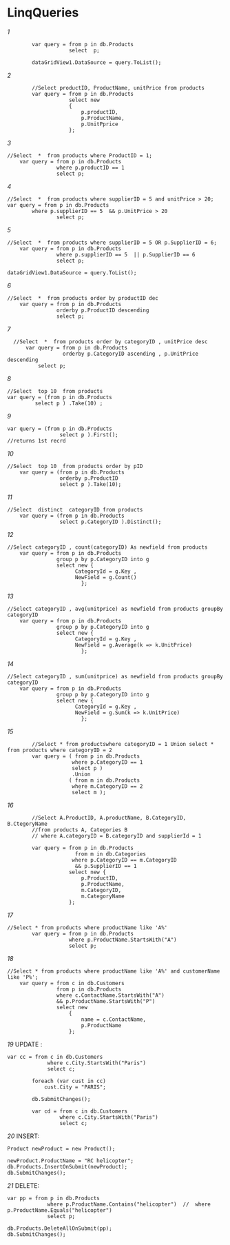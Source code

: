 # LinqQueries

*1*

            var query = from p in db.Products
                        select  p;

            dataGridView1.DataSource = query.ToList();




*2*

            //Select productID, ProductName, unitPrice from products
            var query = from p in db.Products
                        select new
                        {
                            p.productID,
                            p.ProductName,
                            p.UnitPprice
                        };


*3*


	//Select  *  from products where ProductID = 1;
        var query = from p in db.Products
                    where p.productID == 1
                    select p;


*4*

	//Select  *  from products where supplierID = 5 and unitPrice > 20;
	var query = from p in db.Products
		    where p.supplierID == 5  && p.UnitPrice > 20
                    select p;



*5*

	//Select  *  from products where supplierID = 5 OR p.SupplierID = 6;
        var query = from p in db.Products
                    where p.supplierID == 5  || p.SupplierID == 6
                    select p;

	dataGridView1.DataSource = query.ToList();


*6*

	//Select  *  from products order by productID dec
        var query = from p in db.Products
                    orderby p.ProductID descending
                    select p;



*7*

	  //Select  *  from products order by categoryID , unitPrice desc
          var query = from p in db.Products
                      orderby p.CategoryID ascending , p.UnitPrice descending
		      select p;

*8*

  	//Select  top 10  from products
	var query = (from p in db.Products
		     select p ) .Take(10) ;

*9*

 	var query = (from p in db.Products
                     select p ).First();
	//returns 1st recrd


*10*
    
	//Select  top 10  from products order by pID
        var query = (from p in db.Products
                     orderby p.ProductID 
                     select p ).Take(10);

*11*
  
	//Select  distinct  categoryID from products 
        var query = (from p in db.Products
                     select p.CategoryID ).Distinct();

*12*

	//Select categoryID , count(categoryID) As newfield from products 
        var query = from p in db.Products
                    group p by p.CategoryID into g
                    select new {
                          CategoryId = g.Key ,
                          NewField = g.Count()
        	                };

*13*

	//Select categoryID , avg(unitprice) as newfield from products groupBy categoryID
        var query = from p in db.Products
                    group p by p.CategoryID into g
                    select new {
                          CategoryId = g.Key ,
                          NewField = g.Average(k => k.UnitPrice)
        	                };

*14*
 
 	//Select categoryID , sum(unitprice) as newfield from products groupBy categoryID
        var query = from p in db.Products
                    group p by p.CategoryID into g
                    select new {
                          CategoryId = g.Key ,
                          NewField = g.Sum(k => k.UnitPrice)
        	                };


*15*

            //Select * from productswhere categoryID = 1 Union select * from products where categoryID = 2
            var query = ( from p in db.Products
                         where p.CategoryID == 1
                         select p )
                         .Union
                        ( from m in db.Products
                         where m.CategoryID == 2
                         select m );


*16*

            //Select A.ProductID, A.productName, B.CategoryID, B.CtegoryName 
            //from products A, Categories B
            // where A.categoryID = B.categoryID and supplierId = 1 

            var query = from p in db.Products
                          from m in db.Categories
                         where p.CategoryID == m.CategoryID
                          && p.SupplierID == 1
                        select new {
                            p.ProductID,
                            p.ProductName,
                            m.CategoryID,
                            m.CategoryName
                        };

*17*

	//Select * from products where productName like 'A%'
            var query = from p in db.Products
                        where p.ProductName.StartsWith("A")
                        select p;



*18*
 
 	//Select * from products where productName like 'A%' and customerName like 'P%';
        var query = from c in db.Customers
                    from p in db.Products
                    where c.ContactName.StartsWith("A")
                    && p.ProductName.StartsWith("P")
                    select new
                        {
                            name = c.ContactName,
                            p.ProductName
                        };

			



*19* UPDATE :

	var cc = from c in db.Customers
                 where c.City.StartsWith("Paris")
                 select c;

            foreach (var cust in cc)
                cust.City = "PARIS";

            db.SubmitChanges();

            var cd = from c in db.Customers
                     where c.City.StartsWith("Paris")
                     select c;


*20* INSERT:

	Product newProduct = new Product();
	
	newProduct.ProductName = "RC helicopter";
	db.Products.InsertOnSubmit(newProduct);
	db.SubmitChanges();


*21*  DELETE:

 	var pp = from p in db.Products
                 where p.ProductName.Contains("helicopter")  //  where p.ProductName.Equals("helicopter")
                 select p;

	db.Products.DeleteAllOnSubmit(pp);
	db.SubmitChanges();
	
